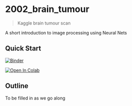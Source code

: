 # 2002_brain_tumour
> Kaggle brain tumour scan

A short introduction to image processing using Neural Nets

## Quick Start

[![Binder](https://mybinder.org/badge_logo.svg)](https://mybinder.org/v2/gh/MichaelAllen1966/2009_brain_tumour/master)

[![Open In Colab](https://colab.research.google.com/assets/colab-badge.svg)](https://colab.research.google.com/github/MichaelAllen1966/2009_brain_tumour)

## Outline
To be filled in as we go along
